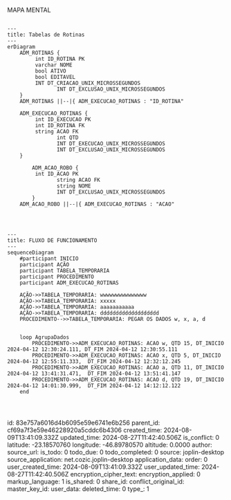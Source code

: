 MAPA MENTAL

```mermaid

---
title: Tabelas de Rotinas
---
erDiagram
    ADM_ROTINAS {
     	 int ID_ROTINA PK
     	 varchar NOME
     	 bool ATIVO
     	 bool EDITAVEL
     	 INT DT_CRIACAO_UNIX_MICROSSEGUNDOS
				INT DT_EXCLUSAO_UNIX_MICROSSEGUNDOS
    }
    ADM_ROTINAS ||--|{ ADM_EXECUCAO_ROTINAS : "ID_ROTINA"

    ADM_EXECUCAO_ROTINAS {
     	 int ID_EXECUCAO PK
     	 int ID_ROTINA FK
     	 string ACAO FK
				int QTD
				INT DT_EXECUCAO_UNIX_MICROSSEGUNDOS
				INT DT_EXCLUSAO_UNIX_MICROSSEGUNDOS
    }
	
		ADM_ACAO_ROBO {
     	 int ID_ACAO PK
				string ACAO FK
				string NOME
				INT DT_EXCLUSAO_UNIX_MICROSSEGUNDOS
		}
    ADM_ACAO_ROBO ||--|{ ADM_EXECUCAO_ROTINAS : "ACAO"




```

```mermaid
---
title: FLUXO DE FUNCIONAMENTO
---
sequenceDiagram
	#participant INICIO
	participant AÇÃO
	participant TABELA_TEMPORARIA
	participant PROCEDIMENTO
	participant ADM_EXECUCAO_ROTINAS
	
	AÇÃO->>TABELA_TEMPORARIA: wwwwwwwwwwwwwww
	AÇÃO->>TABELA_TEMPORARIA: xxxxx
	AÇÃO->>TABELA_TEMPORARIA: aaaaaaaaaaa
	AÇÃO->>TABELA_TEMPORARIA: ddddddddddddddddddd
	PROCEDIMENTO-->>TABELA_TEMPORARIA: PEGAR OS DADOS w, x, a, d
	
	
	loop AgrupaDados
		PROCEDIMENTO->>ADM_EXECUCAO_ROTINAS: ACAO w, QTD 15, DT_INICIO 2024-04-12 12:30:24.111, DT_FIM 2024-04-12 12:30:55.111
		PROCEDIMENTO->>ADM_EXECUCAO_ROTINAS: ACAO x, QTD 5, DT_INICIO 2024-04-12 12:55:11.333,  DT_FIM 2024-04-12 12:32:12.245
		PROCEDIMENTO->>ADM_EXECUCAO_ROTINAS: ACAO a, QTD 11, DT_INICIO 2024-04-12 13:41:31.471,  DT_FIM 2024-04-12 13:51:41.147
		PROCEDIMENTO->>ADM_EXECUCAO_ROTINAS: ACAO d, QTD 19, DT_INICIO 2024-04-12 14:01:30.999,  DT_FIM 2024-04-12 14:12:12.122
	end
	
	
	
```

id: 83e757a6016d4b6095e59e6741e6b256
parent_id: cf69a7f3e59e46228920a5cddc6b4306
created_time: 2024-08-09T13:41:09.332Z
updated_time: 2024-08-27T11:42:40.506Z
is_conflict: 0
latitude: -23.18570760
longitude: -46.89780570
altitude: 0.0000
author: 
source_url: 
is_todo: 0
todo_due: 0
todo_completed: 0
source: joplin-desktop
source_application: net.cozic.joplin-desktop
application_data: 
order: 0
user_created_time: 2024-08-09T13:41:09.332Z
user_updated_time: 2024-08-27T11:42:40.506Z
encryption_cipher_text: 
encryption_applied: 0
markup_language: 1
is_shared: 0
share_id: 
conflict_original_id: 
master_key_id: 
user_data: 
deleted_time: 0
type_: 1